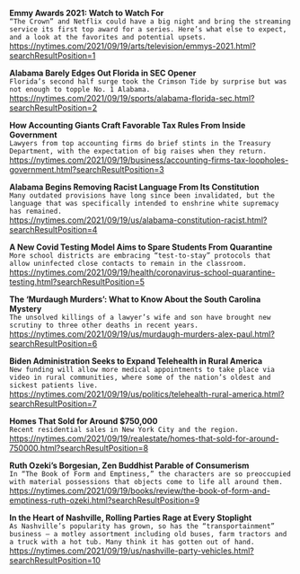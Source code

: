 **Emmy Awards 2021: Watch to Watch For**\
`“The Crown” and Netflix could have a big night and bring the streaming service its first top award for a series. Here’s what else to expect, and a look at the favorites and potential upsets.`\
https://nytimes.com/2021/09/19/arts/television/emmys-2021.html?searchResultPosition=1

**Alabama Barely Edges Out Florida in SEC Opener**\
`Florida’s second half surge took the Crimson Tide by surprise but was not enough to topple No. 1 Alabama.`\
https://nytimes.com/2021/09/19/sports/alabama-florida-sec.html?searchResultPosition=2

**How Accounting Giants Craft Favorable Tax Rules From Inside Government**\
`Lawyers from top accounting firms do brief stints in the Treasury Department, with the expectation of big raises when they return.`\
https://nytimes.com/2021/09/19/business/accounting-firms-tax-loopholes-government.html?searchResultPosition=3

**Alabama Begins Removing Racist Language From Its Constitution**\
`Many outdated provisions have long since been invalidated, but the language that was specifically intended to enshrine white supremacy has remained.`\
https://nytimes.com/2021/09/19/us/alabama-constitution-racist.html?searchResultPosition=4

**A New Covid Testing Model Aims to Spare Students From Quarantine**\
`More school districts are embracing “test-to-stay” protocols that allow uninfected close contacts to remain in the classroom.`\
https://nytimes.com/2021/09/19/health/coronavirus-school-quarantine-testing.html?searchResultPosition=5

**The ‘Murdaugh Murders’: What to Know About the South Carolina Mystery**\
`The unsolved killings of a lawyer’s wife and son have brought new scrutiny to three other deaths in recent years.`\
https://nytimes.com/2021/09/19/us/murdaugh-murders-alex-paul.html?searchResultPosition=6

**Biden Administration Seeks to Expand Telehealth in Rural America**\
`New funding will allow more medical appointments to take place via video in rural communities, where some of the nation’s oldest and sickest patients live.`\
https://nytimes.com/2021/09/19/us/politics/telehealth-rural-america.html?searchResultPosition=7

**Homes That Sold for Around $750,000**\
`Recent residential sales in New York City and the region.`\
https://nytimes.com/2021/09/19/realestate/homes-that-sold-for-around-750000.html?searchResultPosition=8

**Ruth Ozeki’s Borgesian, Zen Buddhist Parable of Consumerism**\
`In “The Book of Form and Emptiness,” the characters are so preoccupied with material possessions that objects come to life all around them.`\
https://nytimes.com/2021/09/19/books/review/the-book-of-form-and-emptiness-ruth-ozeki.html?searchResultPosition=9

**In the Heart of Nashville, Rolling Parties Rage at Every Stoplight**\
`As Nashville’s popularity has grown, so has the “transportainment” business — a motley assortment including old buses, farm tractors and a truck with a hot tub. Many think it has gotten out of hand.`\
https://nytimes.com/2021/09/19/us/nashville-party-vehicles.html?searchResultPosition=10

